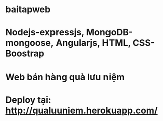 # baitapweb
# Nodejs-expressjs, MongoDB-mongoose, Angularjs, HTML, CSS-Boostrap
# Web bán hàng quà lưu niệm
# Deploy tại: http://qualuuniem.herokuapp.com/
